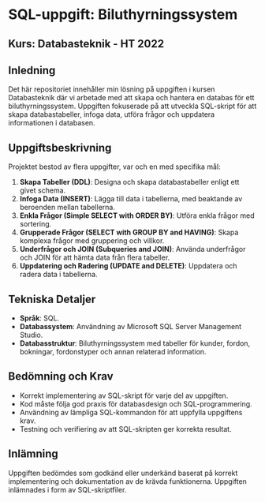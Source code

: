 # SQL-uppgift: Biluthyrningssystem

## Kurs: Databasteknik - HT 2022

## Inledning
Det här repositoriet innehåller min lösning på uppgiften i kursen Databasteknik där vi arbetade med att skapa och hantera en databas för ett biluthyrningssystem. Uppgiften fokuserade på att utveckla SQL-skript för att skapa databastabeller, infoga data, utföra frågor och uppdatera informationen i databasen.

## Uppgiftsbeskrivning
Projektet bestod av flera uppgifter, var och en med specifika mål:
1. **Skapa Tabeller (DDL)**: Designa och skapa databastabeller enligt ett givet schema.
2. **Infoga Data (INSERT)**: Lägga till data i tabellerna, med beaktande av beroenden mellan tabellerna.
3. **Enkla Frågor (Simple SELECT with ORDER BY)**: Utföra enkla frågor med sortering.
4. **Grupperade Frågor (SELECT with GROUP BY and HAVING)**: Skapa komplexa frågor med gruppering och villkor.
5. **Underfrågor och JOIN (Subqueries and JOIN)**: Använda underfrågor och JOIN för att hämta data från flera tabeller.
6. **Uppdatering och Radering (UPDATE and DELETE)**: Uppdatera och radera data i tabellerna.

## Tekniska Detaljer
- **Språk**: SQL.
- **Databassystem**: Användning av Microsoft SQL Server Management Studio.
- **Databasstruktur**: Biluthyrningssystem med tabeller för kunder, fordon, bokningar, fordonstyper och annan relaterad information.

## Bedömning och Krav
- Korrekt implementering av SQL-skript för varje del av uppgiften.
- Kod måste följa god praxis för databasdesign och SQL-programmering.
- Användning av lämpliga SQL-kommandon för att uppfylla uppgiftens krav.
- Testning och verifiering av att SQL-skripten ger korrekta resultat.

## Inlämning
Uppgiften bedömdes som godkänd eller underkänd baserat på korrekt implementering och dokumentation av de krävda funktionerna. Uppgiften inlämnades i form av SQL-skriptfiler.

